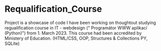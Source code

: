 # Requalification_Course
Project is a showcase of code I have been working on thoughtout studying regualification course  in IT - webdesign (" Programátor WWW aplikací (Python)") from 1. March 2023. This course had been accredited by Ministery of Education.  (HTML/CSS, OOP, Structures &amp; Collections PY, SQLite)
